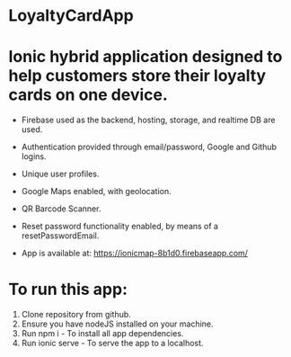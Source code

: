 # LoyaltyCardApp

# Ionic hybrid application designed to help customers store their loyalty cards on one device.
* Firebase used as the backend, hosting, storage, and realtime DB are used.
* Authentication provided through email/password, Google and Github logins.
* Unique user profiles.
* Google Maps enabled, with geolocation.
* QR Barcode Scanner.
* Reset password functionality enabled, by means of a resetPasswordEmail.

* App is available at: https://ionicmap-8b1d0.firebaseapp.com/

# To run this app: 
1. Clone repository from github.
2. Ensure you have nodeJS installed on your machine.
3. Run npm i - To install all app dependencies.
4. Run ionic serve - To serve the app to a localhost.

